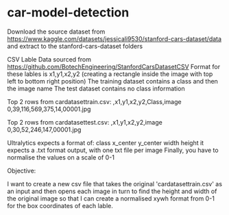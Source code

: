 # car-model-detection

Download the source dataset from https://www.kaggle.com/datasets/jessicali9530/stanford-cars-dataset/data and extract to the stanford-cars-dataset folders

CSV Lable Data sourced from https://github.com/BotechEngineering/StanfordCarsDatasetCSV
Format for these lables is x1,y1,x2,y2 (creating a rectangle inside the image with top left to bottom right position)
The training dataset contains a class and then the image name
The test dataset contains no class information

Top 2 rows from cardatasettrain.csv:
,x1,y1,x2,y2,Class,image
0,39,116,569,375,14,00001.jpg

Top 2 rows from cardatasettest.csv:
,x1,y1,x2,y2,image
0,30,52,246,147,00001.jpg 

Ultralytics expects a format of:
class x_center y_center width height
it expects a .txt format output, with one txt file per image
Finally, you have to normalise the values on a scale of 0-1

Objective:

I want to create a new csv file that takes the original 'cardatasettrain.csv'
as an input and then opens each image in turn to find the height and width of 
the original image so that I can create a normalised xywh format from 0-1 for 
the box coordinates of each lable.
